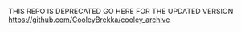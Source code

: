 THIS REPO IS DEPRECATED
GO HERE FOR THE UPDATED VERSION
https://github.com/CooleyBrekka/cooley_archive


